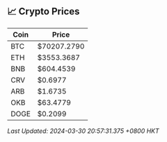 ## 📈 Crypto Prices

| Coin | Price |
| ---- | ----- |
| BTC | $70207.2790 |
| ETH | $3553.3687 |
| BNB | $604.4539 |
| CRV | $0.6977 |
| ARB | $1.6735 |
| OKB | $63.4779 |
| DOGE | $0.2099 |

_Last Updated: 2024-03-30 20:57:31.375 +0800 HKT_